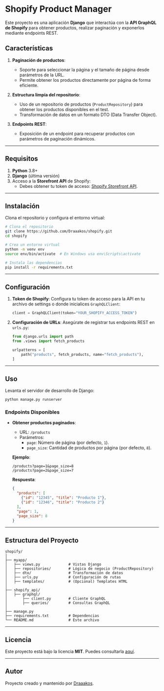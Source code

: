 # Shopify Product Manager

Este proyecto es una aplicación **Django** que interactúa con la **API GraphQL de Shopify** para obtener productos, realizar paginación y exponerlos mediante endpoints REST.

## **Características**

1. **Paginación de productos**:
   - Soporte para seleccionar la página y el tamaño de página desde parámetros de la URL.
   - Permite obtener los productos directamente por página de forma eficiente.

2. **Estructura limpia del repositorio**:
   - Uso de un repositorio de productos (`ProductRepository`) para obtener los productos disponibles en el test.
   - Transformación de datos en un formato DTO (Data Transfer Object).

3. **Endpoints REST**:
   - Exposición de un endpoint para recuperar productos con parámetros de paginación dinámicos.

---

## **Requisitos**

1. **Python** 3.8+
2. **Django** (última versión)
3. Acceso a la **Storefront API** de Shopify:
   - Debes obtener tu token de acceso: [Shopify Storefront API](https://shopify.dev/docs/api/storefront).

---

## **Instalación**

Clona el repositorio y configura el entorno virtual:

```bash
# Clona el repositorio
git clone https://github.com/Draaakos/shopify.git
cd shopify

# Crea un entorno virtual
python -m venv env
source env/bin/activate  # En Windows usa env\Scripts\activate

# Instala las dependencias
pip install -r requirements.txt
```

---

## **Configuración**

1. **Token de Shopify**:
   Configura tu token de acceso para la API en tu archivo de settings o donde inicialices `GraphQLClient`:

   ```python
   client = GraphQLClient(token="YOUR_SHOPIFY_ACCESS_TOKEN")
   ```

2. **Configuración de URLs**:
   Asegúrate de registrar tus endpoints REST en `urls.py`:

   ```python
   from django.urls import path
   from .views import fetch_products

   urlpatterns = [
       path("products", fetch_products, name="fetch_products"),
   ]
   ```

---

## **Uso**

Levanta el servidor de desarrollo de Django:

```bash
python manage.py runserver
```

### **Endpoints Disponibles**

- **Obtener productos paginados**:
   - URL: `/products`
   - Parámetros:
     - `page`: Número de página (por defecto, `1`).
     - `page_size`: Cantidad de productos por página (por defecto, `8`).

   **Ejemplo**:
   ```
   /products?page=1&page_size=8
   /products?page=2&page_size=7
   ```

   **Respuesta**:
   ```json
   {
     "products": [
       {"id": "12345", "title": "Producto 1"},
       {"id": "12346", "title": "Producto 2"}
     ],
     "page": 1,
     "page_size": 8
   }
   ```

---

## **Estructura del Proyecto**

```plaintext
shopify/
│
├── myapp/
│   ├── views.py             # Vistas Django
│   ├── repositories/        # Lógica de negocio (ProductRepository)
│   ├── dto/                 # Transformación de datos
│   ├── urls.py              # Configuración de rutas
│   ├── templates/           # (Opcional) Templates HTML
│
├── shopify_api/
│   ├── graphql/
│       ├── client.py        # Cliente GraphQL
│       ├── queries/         # Consultas GraphQL
│
├── manage.py
├── requirements.txt         # Dependencias
└── README.md                # Este archivo
```

---


## **Licencia**

Este proyecto está bajo la licencia **MIT**. Puedes consultarla [aquí](LICENSE).

---

## **Autor**

Proyecto creado y mantenido por [Draaakos](https://github.com/Draaakos).
